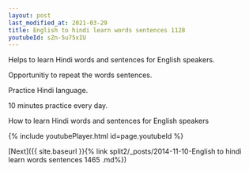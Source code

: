 ```yaml
---
layout: post
last_modified_at: 2021-03-29
title: English to hindi learn words sentences 1128 
youtubeId: sZn-5u75xIU
---
```

 
 
Helps to learn Hindi words and sentences for English speakers.

Opportunitiy to repeat the words sentences. 

Practice Hindi language. 
 
10 minutes practice every day. 
 
How to learn Hindi words and sentences for English speakers 
 
{% include youtubePlayer.html id=page.youtubeId %}
 
 
[Next]({{ site.baseurl }}{% link  split2/_posts/2014-11-10-English to hindi learn words sentences 1465 .md%})
 
